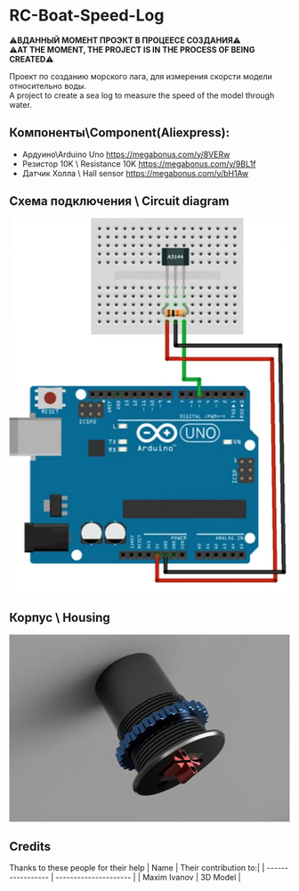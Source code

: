 # RC-Boat-Speed-Log

 ⚠️**ВДАННЫЙ МОМЕНТ ПРОЭКТ В ПРОЦЕЕСЕ СОЗДАНИЯ**⚠️\
 ⚠️**AT THE MOMENT, THE PROJECT IS IN THE PROCESS OF BEING CREATED**⚠️

Проект по  созданию морского лага, для измерения скорсти модели относительно воды.\
A project to create a sea log to measure the speed of the model through water.

## Компоненты\Component(Aliexpress):

 - Ардуино\Arduino Uno             https://megabonus.com/y/8VERw                     
 - Резистор 10K \ Resistance 10K   https://megabonus.com/y/9BL1f                 
 - Датчик Холла \ Hall sensor      https://megabonus.com/y/bH1Aw

## Схема подключения \ Circuit diagram 

![Screenshot](screen.png)

## Корпус \ Housing 
![Screenshot](Body.png)

## Credits 
Thanks to these people for their help
| Name              | Their contribution to:|
| ----------------- | --------------------- |
| Maxim Ivanov      | 3D Model              |

